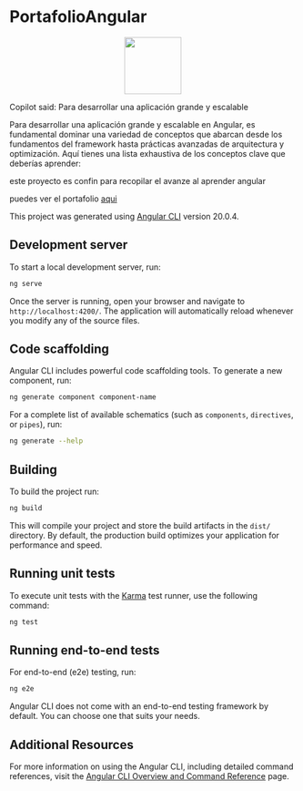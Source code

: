 # PortafolioAngular

<p align="center">
  <a href="https://skillicons.dev">
    <img width="100px" src="https://skillicons.dev/icons?i=angular" />
  </a>
</p>


Copilot said: Para desarrollar una aplicación grande y escalable

Para desarrollar una aplicación grande y escalable en Angular, es fundamental dominar una variedad de conceptos que abarcan desde los fundamentos del framework hasta prácticas avanzadas de arquitectura y optimización. Aquí tienes una lista exhaustiva de los conceptos clave que deberías aprender:

este proyecto es confin para recopilar el avanze al aprender angular

puedes ver el portafolio [aqui](https://portafolio-angular-y7o3.vercel.app/home)


This project was generated using [Angular CLI](https://github.com/angular/angular-cli) version 20.0.4.

## Development server

To start a local development server, run:

```bash
ng serve
```

Once the server is running, open your browser and navigate to `http://localhost:4200/`. The application will automatically reload whenever you modify any of the source files.

## Code scaffolding

Angular CLI includes powerful code scaffolding tools. To generate a new component, run:

```bash
ng generate component component-name
```

For a complete list of available schematics (such as `components`, `directives`, or `pipes`), run:

```bash
ng generate --help
```

## Building

To build the project run:

```bash
ng build
```

This will compile your project and store the build artifacts in the `dist/` directory. By default, the production build optimizes your application for performance and speed.

## Running unit tests

To execute unit tests with the [Karma](https://karma-runner.github.io) test runner, use the following command:

```bash
ng test
```

## Running end-to-end tests

For end-to-end (e2e) testing, run:

```bash
ng e2e
```

Angular CLI does not come with an end-to-end testing framework by default. You can choose one that suits your needs.

## Additional Resources

For more information on using the Angular CLI, including detailed command references, visit the [Angular CLI Overview and Command Reference](https://angular.dev/tools/cli) page.
